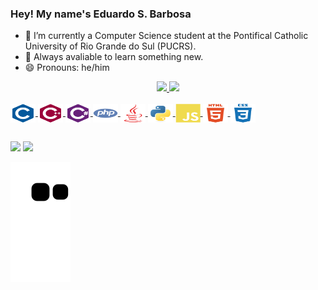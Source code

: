 ### Hey! My name's Eduardo S. Barbosa

- 🌱 I’m currently a Computer Science student at the Pontifical Catholic University of Rio Grande do Sul (PUCRS).
- 💬 Always avaliable to learn something new.
- 😄 Pronouns: he/him 

<div align="center">
  <a href="https://github.com/EduardoSBarbosa">
  <img height="180em" src="https://github-readme-stats.vercel.app/api?username=EduardoSBarbosa&show_icons=true&theme=dracula&include_all_commits=true&count_private=true"/>
  <img height="180em" src="https://github-readme-stats.vercel.app/api/top-langs/?username=EduardoSBarbosa&layout=compact&langs_count=7&theme=dracula"/>
</div> 
  <div style="display: inline_block"><br> 
  <img align="center" alt="C" height="30" width="40" src="https://raw.githubusercontent.com/devicons/devicon/master/icons/c/c-plain.svg"> 
  <img align="center" alt="Cplusplus" height="30" width="40" src="https://raw.githubusercontent.com/devicons/devicon/master/icons/cplusplus/cplusplus-plain.svg">
  <img align="center" alt="CSharp" height="30" width="40" src="https://raw.githubusercontent.com/devicons/devicon/master/icons/csharp/csharp-plain.svg"> 
  <img align="center" alt="Php" height="30" width="40" src="https://raw.githubusercontent.com/devicons/devicon/master/icons/php/php-plain.svg">
  <img align="center" alt="Java" height="30" width="40" src="https://raw.githubusercontent.com/devicons/devicon/master/icons/java/java-plain.svg">
  <img align="center" alt="Python" height="30" width="40" src="https://raw.githubusercontent.com/devicons/devicon/master/icons/python/python-original.svg">
  <img align="center" alt="Js" height="30" width="40" src="https://raw.githubusercontent.com/devicons/devicon/master/icons/javascript/javascript-plain.svg">
  <img align="center" alt="HTML" height="30" width="40" src="https://raw.githubusercontent.com/devicons/devicon/master/icons/html5/html5-plain-wordmark.svg">
  <img align="center" alt="CSS" height="30" width="40" src="https://raw.githubusercontent.com/devicons/devicon/master/icons/css3/css3-plain-wordmark.svg">
 
</div> 
  
  ##
 
<div> 
  <a href = "mailto:eduardosb367@gmail.com"><img src="https://img.shields.io/badge/-Gmail-%23333?style=for-the-badge&logo=gmail&logoColor=white" target="_blank"></a>
  <a href="https://www.linkedin.com/in/eduardo-s-barbosa-65a5241a3/" target="_blank"><img src="https://img.shields.io/badge/-LinkedIn-%230077B5?style=for-the-badge&logo=linkedin&logoColor=white" target="_blank"></a> 
 
  ![Snake animation](https://github.com/EduardoSBarbosa/EduardoSBarbosa/blob/output/github-contribution-grid-snake.svg)
 
</div>

  
  
